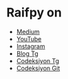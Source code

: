 # Raifpy on
<ul>
<li><a href="https://raifpy.medium.com" target="_blank">Medium</a></li>
<li><a href="https://youtube.com/c/ÖmerRaifTekin" target="_blank">YouTube</a></li>
<li><a href="https://instagram.com/raifpy" target="_blank">Instagram</a></li>
<li><a href="https://t.me/raifblog" target="_blank">Blog Tg</a></li>
<li><a href="https://t.me/Codeksiyon" target="_blank">Codeksiyon Tg</a></li>
<li><a href="https://github.com/codeksiyon" target="_blank">Codeksiyon Git</a></li>  
</ul>


